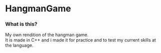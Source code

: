 # HangmanGame

### What is this?
My own rendition of the hangman game.<br>
It is made in C++ and i made it for practice and to test my current skills at the language.

